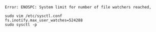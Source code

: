 
`Error: ENOSPC: System limit for number of file watchers reached,`

```
sudo vim /etc/sysctl.conf
fs.inotify.max_user_watches=524288
sudo sysctl -p
```